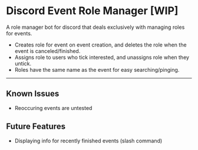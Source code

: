 # Discord Event Role Manager [WIP]

A role manager bot for discord that deals exclusively with managing roles for events.

-   Creates role for event on event creation, and deletes the role when the event is canceled/finished.
-   Assigns role to users who tick interested, and unassigns role when they untick.
-   Roles have the same name as the event for easy searching/pinging.

---
## Known Issues
- Reoccuring events are untested

## Future Features

-   Displaying info for recently finished events (slash command)
